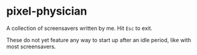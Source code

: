 pixel-physician
===============

A collection of screensavers written by me. Hit `Esc` to exit.

These do not yet feature any way to start up after an idle period, like with most screensavers.
